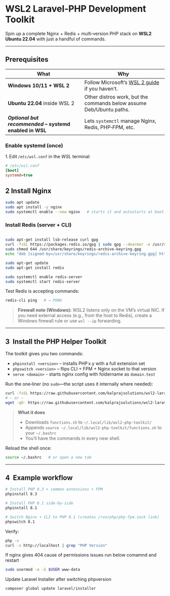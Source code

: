 # WSL2 Laravel‑PHP Development Toolkit

Spin up a complete Nginx + Redis + multi‑version PHP stack on **WSL2 Ubuntu 22.04** with just a handful of commands.

---

## Prerequisites

| What | Why |
|------|-----|
| **Windows 10/11 + WSL 2** | Follow Microsoft’s [WSL 2 guide](https://learn.microsoft.com/windows/wsl/install) if you haven’t. |
| **Ubuntu 22.04** inside WSL 2 | Other distros work, but the commands below assume Deb/Ubuntu paths. |
| **_Optional but recommended_ – systemd enabled in WSL** | Lets `systemctl` manage Nginx, Redis, PHP‑FPM, etc. |

### Enable systemd (once)

1. Edit `/etc/wsl.conf` in the _WSL_ terminal:

```ini
# /etc/wsl.conf
[boot]
systemd=true
```

## 2 Install Nginx
```bash 
sudo apt update
sudo apt install -y nginx
sudo systemctl enable --now nginx   # starts it and autostarts at boot
```
### Install Redis (server + CLI)
```bash

sudo apt-get install lsb-release curl gpg
curl -fsSL https://packages.redis.io/gpg | sudo gpg --dearmor -o /usr/share/keyrings/redis-archive-keyring.gpg
sudo chmod 644 /usr/share/keyrings/redis-archive-keyring.gpg
echo "deb [signed-by=/usr/share/keyrings/redis-archive-keyring.gpg] https://packages.redis.io/deb $(lsb_release -cs) main" | sudo tee /etc/apt/sources.list.d/redis.list

sudo apt-get update
sudo apt-get install redis

sudo systemctl enable redis-server
sudo systemctl start redis-server
```

Test Redis is accepting commands:

```bash
redis-cli ping   # → PONG
```
> **Firewall note (Windows):**
> WSL2 listens only on the VM’s virtual NIC. If you need external access (e.g., from the host to Redis), create a Windows firewall rule or use `wsl --ip` forwarding.

---

## 3  Install the PHP Helper Toolkit

The toolkit gives you two commands:

* `phpinstall <version>` – installs PHP x.y with a full extension set
* `phpswitch <version>`  – flips CLI + FPM + Nginx socket to that version
* `serve <domain>`       - starts nginx config with foldername as `domain.test`

Run the one‑liner (no `sudo`—the script uses it internally where needed):

```bash
curl -fsSL https://raw.githubusercontent.com/kalprajsolutions/wsl2-laravel-php-development/main/install-php-toolkit.sh | bash
# – or –
wget -qO- https://raw.githubusercontent.com/kalprajsolutions/wsl2-laravel-php-development/main/install-php-toolkit.sh | bash
```

> **What it does**
>
> * Downloads `functions.sh` to `~/.local/lib/wsl2-php-toolkit/`
> * Appends `source ~/.local/lib/wsl2-php-toolkit/functions.sh` to your `~/.bashrc`
> * You’ll have the commands in every new shell.

Reload the shell once:

```bash
source ~/.bashrc   # or open a new tab
```

---

## 4  Example workflow

```bash
# Install PHP 8.3 + common extensions + FPM
phpinstall 8.3

# Install PHP 8.1 side‑by‑side
phpinstall 8.1

# Switch Nginx + CLI to PHP 8.1 (creates /run/php/php-fpm.sock link)
phpswitch 8.1
```

Verify:

```bash
php -v
curl -s http://localhost | grep "PHP Version"
```

If nginx gives 404 cause of permissions issues run below comamnd and restart
```bash
sudo usermod -a -G $USER www-data
```

Update Laravel Installer after switching phpversion
```
composer global update laravel/installer
```
